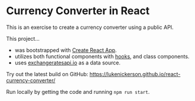 # Currency Converter in React

This is an exercise to create a currency converter using a public API.

This project...
* was bootstrapped with [Create React App](./create-react.md).
* utilizes both functional components with [hooks](https://reactjs.org/docs/hooks-overview.html), and class components.
* uses [exchangeratesapi.io](https://exchangeratesapi.io/) as a data source.

Try out the latest build on GitHub: https://lukenickerson.github.io/react-currency-converter/

Run locally by getting the code and running `npm run start`.
